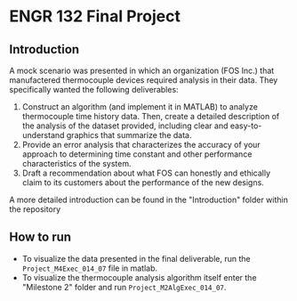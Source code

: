 
# ENGR 132 Final Project

## Introduction

A mock scenario was presented in which an organization (FOS Inc.) that manufactered thermocouple devices required analysis in their data. They specifically wanted the following deliverables:
 1. Construct an algorithm (and implement it in MATLAB) to analyze thermocouple time history data. Then, create a detailed description of the analysis of the dataset provided, including clear and easy-to-understand graphics that summarize the data.
2. Provide an error analysis that characterizes the accuracy of your approach to determining time constant and other performance characteristics of the system.
3. Draft a recommendation about what FOS can honestly and ethically claim to its customers about the performance of the new designs.

 A more detailed introduction can be found in the "Introduction" folder within the repository

 ## How to run
 - To visualize the data presented in the final deliverable, run the `Project_M4Exec_014_07` file in matlab. 
 - To visualize the thermocouple analysis algorithm itself enter the "Milestone 2" folder and run `Project_M2AlgExec_014_07`. 


